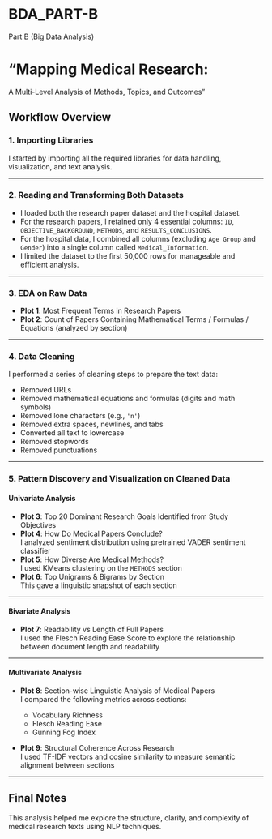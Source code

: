 # BDA_PART-B
Part B (Big Data Analysis)

# “Mapping Medical Research: 
 A Multi-Level Analysis of Methods, Topics, and Outcomes”

## Workflow Overview

### 1. Importing Libraries
I started by importing all the required libraries for data handling, visualization, and text analysis.

---

### 2. Reading and Transforming Both Datasets
- I loaded both the research paper dataset and the hospital dataset.
- For the research papers, I retained only 4 essential columns: `ID`, `OBJECTIVE_BACKGROUND`, `METHODS`, and `RESULTS_CONCLUSIONS`.
- For the hospital data, I combined all columns (excluding `Age Group` and `Gender`) into a single column called `Medical_Information`.
- I limited the dataset to the first 50,000 rows for manageable and efficient analysis.

---

### 3. EDA on Raw Data

- **Plot 1**: Most Frequent Terms in Research Papers  
- **Plot 2**: Count of Papers Containing Mathematical Terms / Formulas / Equations (analyzed by section)

---

### 4. Data Cleaning

I performed a series of cleaning steps to prepare the text data:

- Removed URLs  
- Removed mathematical equations and formulas (digits and math symbols)  
- Removed lone characters (e.g., `'n'`)  
- Removed extra spaces, newlines, and tabs  
- Converted all text to lowercase  
- Removed stopwords  
- Removed punctuations

---

### 5. Pattern Discovery and Visualization on Cleaned Data

#### Univariate Analysis

- **Plot 3**: Top 20 Dominant Research Goals Identified from Study Objectives  
- **Plot 4**: How Do Medical Papers Conclude?  
  I analyzed sentiment distribution using pretrained VADER sentiment classifier  
- **Plot 5**: How Diverse Are Medical Methods?  
  I used KMeans clustering on the `METHODS` section  
- **Plot 6**: Top Unigrams & Bigrams by Section  
  This gave a linguistic snapshot of each section

---

#### Bivariate Analysis

- **Plot 7**: Readability vs Length of Full Papers  
  I used the Flesch Reading Ease Score to explore the relationship between document length and readability

---

#### Multivariate Analysis

- **Plot 8**: Section-wise Linguistic Analysis of Medical Papers  
  I compared the following metrics across sections:  
  - Vocabulary Richness  
  - Flesch Reading Ease  
  - Gunning Fog Index

- **Plot 9**: Structural Coherence Across Research  
  I used TF-IDF vectors and cosine similarity to measure semantic alignment between sections

---

## Final Notes

This analysis helped me explore the structure, clarity, and complexity of medical research texts using NLP techniques.
